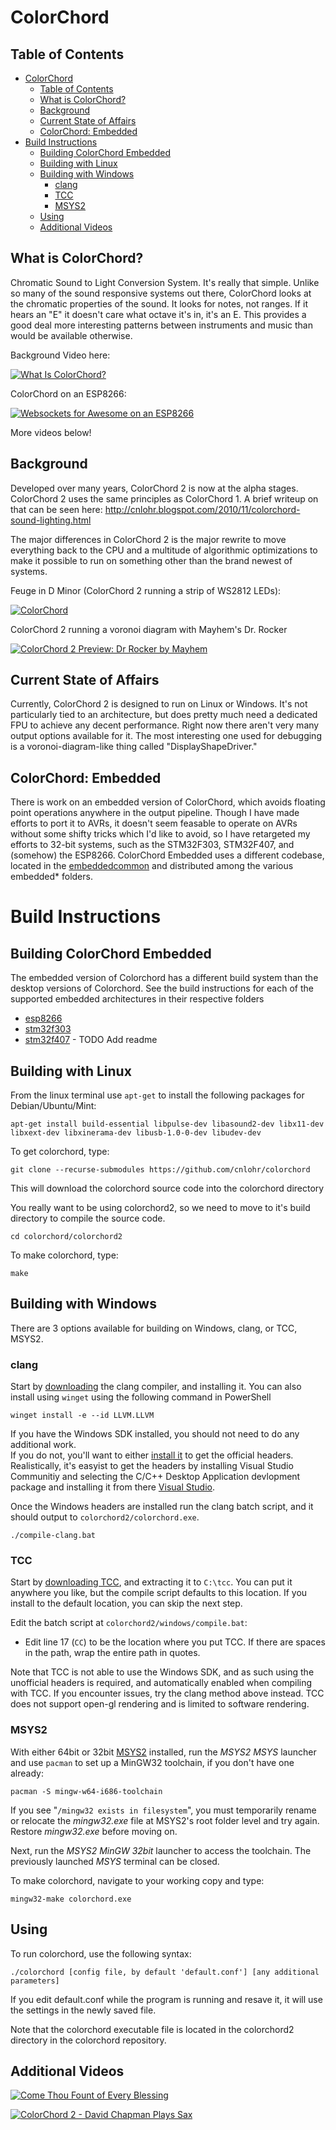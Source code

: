 ColorChord
==========

Table of Contents
-----------------

- [ColorChord](#colorchord)
  - [Table of Contents](#table-of-contents)
  - [What is ColorChord?](#what-is-colorchord)
  - [Background](#background)
  - [Current State of Affairs](#current-state-of-affairs)
  - [ColorChord: Embedded](#colorchord-embedded)
- [Build Instructions](#build-instructions)
  - [Building ColorChord Embedded](#building-colorchord-embedded)
  - [Building with Linux](#building-with-linux)
  - [Building with Windows](#building-with-windows)
    - [clang](#clang)
    - [TCC](#tcc)
    - [MSYS2](#msys2)
  - [Using](#using)
  - [Additional Videos](#additional-videos)

What is ColorChord?
-------------------

Chromatic Sound to Light Conversion System.  It's really that simple.  Unlike so many of the sound responsive systems out there, ColorChord looks at the chromatic properties of the sound.  It looks for notes, not ranges.  If it hears an "E" it doesn't care what octave it's in, it's an E.  This provides a good deal more interesting patterns between instruments and music than would be available otherwise.

Background Video here:

[![What Is ColorChord?](https://img.youtube.com/vi/qE3zEM8qM00/0.jpg)](https://www.youtube.com/watch?v=qE3zEM8qM00)

ColorChord on an ESP8266:

[![Websockets for Awesome on an ESP8266](https://img.youtube.com/vi/8ISbmQTbjDI/0.jpg)](https://www.youtube.com/watch?v=8ISbmQTbjDI)

More videos below!

Background
----------

Developed over many years, ColorChord 2 is now at the alpha stages.  ColorChord 2 uses the same principles as ColorChord 1.  A brief writeup on that can be seen here: http://cnlohr.blogspot.com/2010/11/colorchord-sound-lighting.html

The major differences in ColorChord 2 is the major rewrite to move everything back to the CPU and a multitude of algorithmic optimizations to make it possible to run on something other than the brand newest of systems.

Feuge in D Minor (ColorChord 2 running a strip of WS2812 LEDs):

[![ColorChord](https://img.youtube.com/vi/s8qWqYTpCN4/0.jpg)](https://www.youtube.com/watch?v=s8qWqYTpCN4)

ColorChord 2 running a voronoi diagram with Mayhem's Dr. Rocker

[![ColorChord 2 Preview: Dr Rocker by Mayhem](https://img.youtube.com/vi/UI4eqOP2AU0/0.jpg)](https://www.youtube.com/watch?v=UI4eqOP2AU0)


Current State of Affairs
------------------------

Currently, ColorChord 2 is designed to run on Linux or Windows.  It's not particularly tied to an architecture, but does pretty much need a dedicated FPU to achieve any decent performance.  Right now there aren't very many output options available for it.  The most interesting one used for debugging is a voronoi-diagram-like thing called "DisplayShapeDriver."

ColorChord: Embedded
--------------------

There is work on an embedded version of ColorChord, which avoids floating point operations anywhere in the output pipeline.  Though I have made efforts to port it to AVRs, it doesn't seem feasable to operate on AVRs without some shifty tricks which I'd like to avoid, so I have retargeted my efforts to 32-bit systems, such as the STM32F303, STM32F407, and (somehow) the ESP8266.  ColorChord Embedded uses a different codebase, located in the [embeddedcommon](/embeddedcommon) and distributed among the various embedded* folders.

Build Instructions
==================

Building ColorChord Embedded
----------------------------

The embedded version of Colorchord has a different build system than the desktop versions of Colorchord. See the build instructions for each of the supported embedded architectures in their respective folders

- [esp8266](embedded8266/README.md#build-instructions)
- [stm32f303](embeddedstm32f303/README.md)
- [stm32f407](embeddedstm32f407/) - TODO Add readme

Building with Linux
-----------------
From the linux terminal use `apt-get` to install the following packages for Debian/Ubuntu/Mint:
```
apt-get install build-essential libpulse-dev libasound2-dev libx11-dev libxext-dev libxinerama-dev libusb-1.0-0-dev libudev-dev
```

To get colorchord, type:

```
git clone --recurse-submodules https://github.com/cnlohr/colorchord
```
This will download the colorchord source code into the colorchord directory

You really want to be using colorchord2, so we need to move to it's build directory to compile the source code.
```
cd colorchord/colorchord2
```
To make colorchord, type:

```
make
```
Building with Windows
-------------------

There are 3 options available for building on Windows, clang, or TCC, MSYS2.
### clang
Start by [downloading](https://clang.llvm.org/) the clang compiler, and installing it.
You can also install using `winget` using the following command in PowerShell
```
winget install -e --id LLVM.LLVM
```

If you have the Windows SDK installed, you should not need to do any additional work.  
If you do not, you'll want to either [install it](https://developer.microsoft.com/en-US/windows/downloads/windows-11-sdk/) to get the official headers. Realistically, it's easyist to get the headers by installing Visual Studio Communitiy and selecting the C/C++ Desktop Application devlopment package and installing it from there [Visual Studio](https://visualstudio.microsoft.com/).

Once the Windows headers are installed run the clang batch script, and it should output to `colorchord2/colorchord.exe`.
```
./compile-clang.bat
```

### TCC
Start by [downloading TCC](http://savannah.nongnu.org/projects/tinycc/), and extracting it to `C:\tcc`.
You can put it anywhere you like, but the compile script defaults to this location. If you install 
to the default location, you can skip the next step.

Edit the batch script at `colorchord2/windows/compile.bat`:
- Edit line 17 (`CC`) to be the location where you put TCC. If there are spaces in the path, wrap the entire path in quotes.

Note that TCC is not able to use the Windows SDK, and as such using the unofficial headers is required, and automatically enabled when compiling with TCC. If you encounter issues, try the clang method above instead. TCC does not support open-gl rendering and is limited to software rendering.

### MSYS2
With either 64bit or 32bit [MSYS2](https://msys2.github.io/) installed, run the _MSYS2 MSYS_ launcher and use `pacman` to set up a MinGW32 toolchain, if you don't have one already:
```
pacman -S mingw-w64-i686-toolchain
```
If you see "`/mingw32 exists in filesystem`", you must temporarily rename or relocate the _mingw32.exe_ file at MSYS2's root folder level and try again. Restore _mingw32.exe_ before moving on.

Next, run the _MSYS2 MinGW 32bit_ launcher to access the toolchain. The previously launched _MSYS_ terminal can be closed.

To make colorchord, navigate to your working copy and type:
```
mingw32-make colorchord.exe
```

Using
-----

To run colorchord, use the following syntax:

```
./colorchord [config file, by default 'default.conf'] [any additional parameters]
```

If you edit default.conf while the program is running and resave it, it will use the settings in the newly saved file.

Note that the colorchord executable file is located in the colorchord2 directory in the colorchord repository. 

Additional Videos
-----------------

[![Come Thou Fount of Every Blessing](https://img.youtube.com/vi/aaB4Afyh5z0/0.jpg)](https://www.youtube.com/watch?v=aaB4Afyh5z0)

[![ColorChord 2 - David Chapman Plays Sax](https://img.youtube.com/vi/DYoK4cZoZ_0/0.jpg)](https://www.youtube.com/watch?v=DYoK4cZoZ_0)



